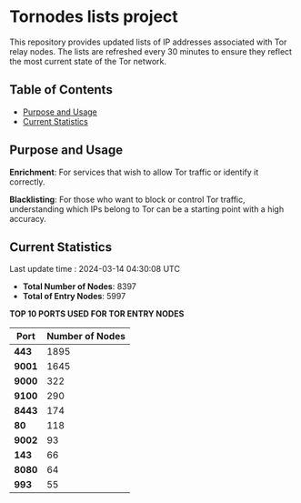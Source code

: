# Tornodes lists project

This repository provides updated lists of IP addresses associated with Tor relay nodes. The lists are refreshed every 30 minutes to ensure they reflect the most current state of the Tor network.

## Table of Contents

- [Purpose and Usage](#purpose-and-usage)
- [Current Statistics](#current-statistics)


## Purpose and Usage

**Enrichment**: For services that wish to allow Tor traffic or identify it correctly.

**Blacklisting**: For those who want to block or control Tor traffic, understanding which IPs belong to Tor can be a starting point with a high accuracy.

## Current Statistics

Last update time : 2024-03-14 04:30:08 UTC

- **Total Number of Nodes**: 8397
- **Total of Entry Nodes**: 5997

**TOP 10 PORTS USED FOR TOR ENTRY NODES**

| **Port** | **Number of Nodes** |
|------|-----------------|
| **443**   | 1895  |
| **9001**   | 1645  |
| **9000**   | 322  |
| **9100**   | 290  |
| **8443**   | 174  |
| **80**   | 118  |
| **9002**   | 93  |
| **143**   | 66  |
| **8080**   | 64  |
| **993**   | 55  |

